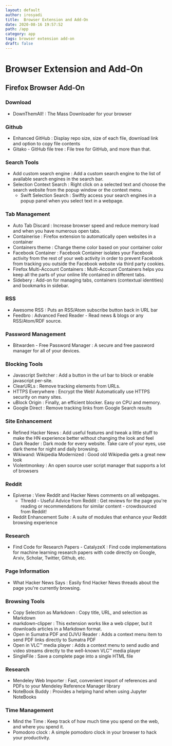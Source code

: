 ```yaml
---
layout: default
author: irosyadi
title:  Browser Extension and Add-On
date: 2020-08-16 19:57:52
path: /app
category: app
tags: browser extension add-on
draft: false
---
```


# Browser Extension and Add-On

## Firefox Browser Add-On

### Download
- DownThemAll! : The Mass Downloader for your browser

### Github
- Enhanced GitHub : Display repo size, size of each file, download link and option to copy file contents
- Gitako - GitHub file tree : File tree for GitHub, and more than that.

### Search Tools
- Add custom search engine : Add a custom search engine to the list of available search engines in the search bar.
- Selection Context Search : Right click on a selected text and choose the search website from the popup window or the context menu.
    - Swift Selection Search : Swiftly access your search engines in a popup panel when you select text in a webpage.

### Tab Management
- Auto Tab Discard : Increase browser speed and reduce memory load and when you have numerous open tabs.
- Containerise : Firefox extension to automatically open websites in a container
- Containers theme : Change theme color based on your container color
- Facebook Container : Facebook Container isolates your Facebook activity from the rest of your web activity in order to prevent Facebook from tracking you outside the Facebook website via third party cookies.
- Firefox Multi-Account Containers : Multi-Account Containers helps you keep all the parts of your online life contained in different tabs.
- Sidebery : Add-on for managing tabs, containers (contextual identities) and bookmarks in sidebar.

### RSS
- Awesome RSS : Puts an RSS/Atom subscribe button back in URL bar
- Feedbro : Advanced Feed Reader - Read news & blogs or any RSS/Atom/RDF source.

### Password Management
- Bitwarden - Free Password Manager : A secure and free password manager for all of your devices.

### Blocking Tools
- Javascript Switcher : Add a button in the url bar to block or enable javascript per-site.
- ClearURLs : Remove tracking elements from URLs.
- HTTPS Everywhere : Encrypt the Web! Automatically use HTTPS security on many sites.
- uBlock Origin : Finally, an efficient blocker. Easy on CPU and memory.
- Google Direct : Remove tracking links from Google Search results

### Site Enhancement
- Refined Hacker News : Add useful features and tweak a little stuff to make the HN experience better without changing the look and feel
- Dark Reader : Dark mode for every website. Take care of your eyes, use dark theme for night and daily browsing.
- Wikiwand: Wikipedia Modernized : Good old Wikipedia gets a great new look
- Violentmonkey : An open source user script manager that supports a lot of browsers

### Reddit
- Epiverse : View Reddit and Hacker News comments on all webpages.
    - Thredd - Useful Advice from Reddit : Get reviews for the page you're reading or recommendations for similar content - crowdsourced from Reddit!
- Reddit Enhancement Suite : A suite of modules that enhance your Reddit browsing experience

### Research
- Find Code for Research Papers - CatalyzeX : Find code implementations for machine learning research papers with code directly on Google, Arxiv, Scholar, Twitter, Github, etc.

### Page Information

- What Hacker News Says : Easily find Hacker News threads about the page you're currently browsing.

### Browsing Tools
- Copy Selection as Markdown : Copy title, URL, and selection as Markdown
- markdown-clipper : This extension works like a web clipper, but it downloads articles in a Markdown format.
- Open in Sumatra PDF and DJVU Reader : Adds a context menu item to send PDF links directly to Sumatra PDF
- Open in VLC™ media player : Adds a context menu to send audio and video streams directly to the well-known VLC™ media player
- SingleFile : Save a complete page into a single HTML file

### Research
- Mendeley Web Importer : Fast, convenient import of references and PDFs to your Mendeley Reference Manager library
- NoteBook Buddy : Provides a helping hand when using Jupyter NoteBooks

### Time Management
- Mind the Time : Keep track of how much time you spend on the web, and where you spend it. 
- Pomodoro clock : A simple pomodoro clock in your browser to hack your productivity.
